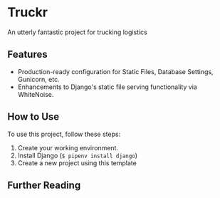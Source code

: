 # Truckr

An utterly fantastic project for trucking logistics

## Features

- Production-ready configuration for Static Files, Database Settings, Gunicorn, etc.
- Enhancements to Django's static file serving functionality via WhiteNoise.

## How to Use

To use this project, follow these steps:

1. Create your working environment.
2. Install Django (`$ pipenv install django`)
3. Create a new project using this template



## Further Reading


